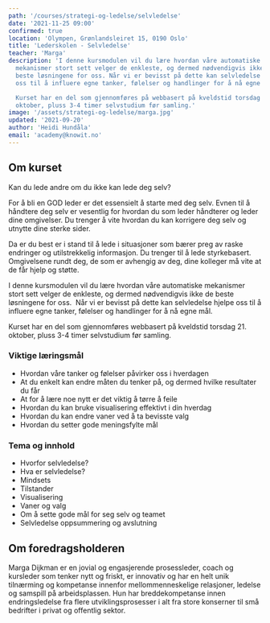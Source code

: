 ```yaml
---
path: '/courses/strategi-og-ledelse/selvledelse'
date: '2021-11-25 09:00'
confirmed: true
location: 'Olympen, Grønlandsleiret 15, 0190 Oslo'
title: 'Lederskolen - Selvledelse'
teacher: 'Marga'
description: 'I denne kursmodulen vil du lære hvordan våre automatiske
  mekanismer stort sett velger de enkleste, og dermed nødvendigvis ikke de
  beste løsningene for oss. Når vi er bevisst på dette kan selvledelse hjelpe
  oss til å influere egne tanker, følelser og handlinger for å nå egne mål.

  Kurset har en del som gjennomføres på webbasert på kveldstid torsdag 21.
  oktober, pluss 3-4 timer selvstudium før samling.'
image: '/assets/strategi-og-ledelse/marga.jpg'
updated: '2021-09-20'
author: 'Heidi Hundåla'
email: 'academy@knowit.no'
---
```


## Om kurset

Kan du lede andre om du ikke kan lede deg selv?

For å bli en GOD leder er det essensielt å starte med deg selv. Evnen til å
håndtere deg selv er vesentlig for hvordan du som leder håndterer og leder
dine omgivelser. Du trenger å vite hvordan du kan korrigere deg selv og
utnytte dine sterke sider.

Da er du best er i stand til å lede i situasjoner som bærer preg av raske
endringer og utilstrekkelig informasjon. Du trenger til å lede styrkebasert.
Omgivelsene rundt deg, de som er avhengig av deg, dine kolleger må vite at de
får hjelp og støtte.

I denne kursmodulen vil du lære hvordan våre automatiske mekanismer stort sett
velger de enkleste, og dermed nødvendigvis ikke de beste løsningene for oss. 
Når vi er bevisst på dette kan selvledelse hjelpe oss til å influere egne
tanker, følelser og handlinger for å nå egne mål.

Kurset har en del som gjennomføres webbasert på kveldstid torsdag 21. oktober,
pluss 3-4 timer selvstudium før samling.

### Viktige læringsmål

- Hvordan våre tanker og følelser påvirker oss i hverdagen
- At du enkelt kan endre måten du tenker på, og dermed hvilke resultater du
  får
- At for å lære noe nytt er det viktig å tørre å feile
- Hvordan du kan bruke visualisering effektivt i din hverdag
- Hvordan du kan endre vaner ved å ta bevisste valg
- Hvordan du setter gode meningsfylte mål

### Tema og innhold

- Hvorfor selvledelse?
- Hva er selvledelse?
- Mindsets
- Tilstander
- Visualisering
- Vaner og valg
- Om å sette gode mål for seg selv og teamet
- Selvledelse oppsummering og avslutning

## Om foredragsholderen

Marga Dijkman er en jovial og engasjerende prosessleder, coach og kursleder
som tenker nytt og friskt, er innovativ og har en helt unik tilnærming og
kompetanse innenfor mellommenneskelige relasjoner, ledelse og samspill på
arbeidsplassen. Hun har breddekompetanse innen endringsledelse fra flere
utviklingsprosesser i alt fra store konserner til små bedrifter i privat og
offentlig sektor.
